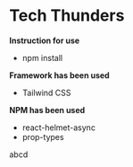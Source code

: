 # Tech Thunders

**Instruction for use**
* npm install

**Framework has been used**
* Tailwind CSS

**NPM has been used**
* react-helmet-async
* prop-types

abcd

